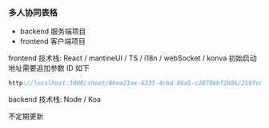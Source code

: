 ### 多人协同表格

- backend 服务端项目
- frontend 客户端项目

frontend 技术栈: React / mantineUI / TS / i18n / webSocket / konva
初始启动地址需要追加参数 ID 如下

```js
http://localhost:3000/sheet/86ee21ae-6335-4cbd-86a5-c28798bf2b96/259fc0b6-ef70-499d-aed7-84f887c7f767
```

backend 技术栈: Node / Koa

不定期更新
